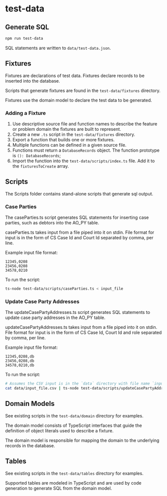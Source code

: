 # test-data

## Generate SQL

```sh
npm run test-data
```

SQL statements are written to `data/test-data.json`.

## Fixtures

Fixtures are declarations of test data. Fixtures declare records to be inserted into the database.

Scripts that generate fixtures are found in the `test-data/fixtures` directory.

Fixtures use the domain model to declare the test data to be generated.

### Adding a Fixture

1. Use descriptive source file and function names to describe the feature or problem domain the
   fixtures are built to represent.
1. Create a new `.ts` script in the `test-data/fixtures` directory.
1. Export a function that builds one or more fixtures.
1. Multiple functions can be defined in a given source file.
1. Functions must return a `DatabaseRecords` object. The function prototype is
   `(): DatabaseRecords`;
1. Import the function into the `test-data/scripts/index.ts` file. Add it to the `fixturesToCreate`
   array.

## Scripts

The Scripts folder contains stand-alone scripts that generate sql output.

### Case Parties

The caseParties.ts script generates SQL statements for inserting case parties, such as debtors into
the AO_PY table.

caseParties.ts takes input from a file piped into it on stdin.
File format for input is in the form of CS Case Id and Court Id separated by comma, per line.

Example input file format:

```csv
12345,0208
23456,0208
34578,0210
```

To run the script:

```sh
ts-node test-data/scripts/caseParties.ts < input_file
```

### Update Case Party Addresses

The updateCasePartyAddresses.ts script generates SQL statements to update case party addresses in the AO_PY table.

updateCasePartyAddresses.ts takes input from a file piped into it on stdin.
File format for input is in the form of CS Case Id, Court Id and role separated by comma, per line.

Example input file format:

```csv
12345,0208,db
23456,0208,db
34578,0210,db
```

To run the script:

```sh
# Assumes the CSV input is in the `data` directory with file name `input_file.csv`.
cat data/input_file.csv | ts-node test-data/scripts/updateCasePartyAddresses.ts > data/update.sql
```

## Domain Models

See existing scripts in the `test-data/domain` directory for examples.

The domain model consists of TypeScript interfaces that guide the definition of object literals used
to describe a fixture.

The domain model is responsible for mapping the domain to the underlying records in the database.

## Tables

See existing scripts in the `test-data/tables` directory for examples.

Supported tables are modeled in TypeScript and are used by code generation to generate SQL from the
domain model.
